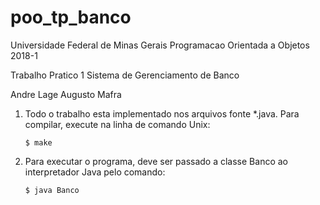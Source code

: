 # poo_tp_banco
Universidade Federal de Minas Gerais
Programacao Orientada a Objetos
2018-1

Trabalho Pratico 1
Sistema de Gerenciamento de Banco

Andre Lage
Augusto Mafra

1. Todo o trabalho esta implementado nos arquivos fonte \*.java. Para
   compilar, execute na linha de comando Unix:

    ```
    $ make
    ```

2. Para executar o programa, deve ser passado a classe Banco ao interpretador
   Java pelo comando:

    ```
    $ java Banco
    ```

